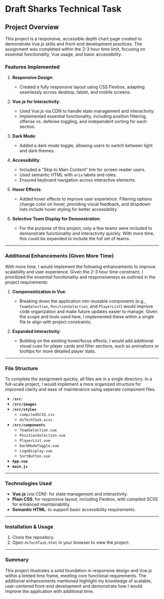 # Draft Sharks Technical Task

## Project Overview

This project is a responsive, accessible depth chart page created to demonstrate Vue.js skills and front-end development practices. The assignment was completed within the 2-3 hour time limit, focusing on essential functionality, Vue usage, and basic accessibility.

### Features Implemented

1. **Responsive Design**: 
   - Created a fully responsive layout using CSS Flexbox, adapting seamlessly across desktop, tablet, and mobile screens.
   
2. **Vue.js for Interactivity**:
   - Used Vue.js via CDN to handle state management and interactivity.
   - Implemented essential functionality, including position filtering, offense vs. defense toggling, and independent sorting for each section.

3. **Dark Mode**:
   - Added a dark mode toggle, allowing users to switch between light and dark themes.

4. **Accessibility**:
   - Included a “Skip to Main Content” link for screen reader users.
   - Used semantic HTML with `aria` labels and roles.
   - Ensured keyboard navigation across interactive elements.

5. **Hover Effects**:
   - Added hover effects to improve user experience. Filtering options change color on hover, providing visual feedback, and dropdown lists include hover styling for better accessibility.

6. **Selective Team Display for Demonstration**:
   - For the purpose of this project, only a few teams were included to demonstrate functionality and interactivity quickly. With more time, this could be expanded to include the full set of teams.

---

### Additional Enhancements (Given More Time)

With more time, I would implement the following enhancements to improve scalability and user experience. Given the 2-3 hour time constraint, I prioritized the essential functionality and responsiveness as outlined in the project requirements:

1. **Componentization in Vue**:
   - Breaking down the application into reusable components (e.g., `TeamSelection`, `PositionSelection`, and `PlayerList`) would improve code organization and make future updates easier to manage. Given the scope and tools used here, I implemented these within a single file to align with project constraints.

2. **Expanded Interactivity**:
   - Building on the existing hover/focus effects, I would add additional visual cues for player cards and filter sections, such as animations or tooltips for more detailed player stats.

---

### File Structure

To complete the assignment quickly, all files are in a single directory. In a full-scale project, I would implement a more organized structure for improved clarity and ease of maintenance using seperate component files.
   - **`/src`**:
   - **`/src/images`**
   - **`/src/styles`**
     - `compiledSCSS.css`
     - `dsTechTask.scss`
   - **`/src/components`**
     - `TeamSelection.vue`
     - `PositionSelection.vue`
     - `PlayerList.vue`
     - `DarkModeToggle.vue`
     - `LogoDisplay.vue`
     - `SortButton.vue`
   - **`App.vue`**
   - **`main.js`**

---

### Technologies Used

- **Vue.js** (via CDN): for state management and interactivity.
- **Plain CSS**: for responsive layout, including Flexbox, with compiled SCSS for enhanced maintainability.
- **Semantic HTML**: to support basic accessibility requirements.

---

### Installation & Usage

1. Clone the repository.
2. Open `dsTechTask.html` in your browser to view the project.

---

### Summary

This project illustrates a solid foundation in responsive design and Vue.js within a limited time frame, meeting core functional requirements. The additional enhancements mentioned highlight my knowledge of scalable, user-centered front-end development and demonstrate how I would improve the application with additional time.
